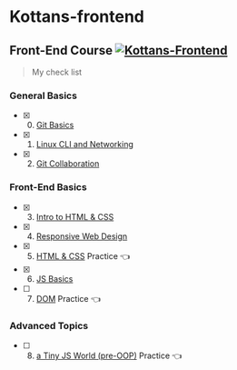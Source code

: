 # Kottans-frontend
## Front-End Course  [![Kottans-Frontend][icon-kottans]][kottans-frontend]


> My check list 


### General Basics
- [x] 0. [Git Basics](git_and_github/git_and_github.md)
- [x] 1. [Linux CLI and Networking](/task_linux_cli/lcl_http.md)
- [x] 2. [Git Collaboration](/task_git_collaboration/README.md)

### Front-End Basics
- [x] 3. [Intro to HTML & CSS](/task_html_css_intro/README.md)
- [x] 4. [Responsive Web Design](/task_responsive_web_design/README.md)
- [x] 5. [HTML & CSS](../../../HTML-CSS-POPUP) Practice :point_left:
- [x] 6. [JS Basics](/\task_js_basics/README.md)
- [ ] 7. [DOM](/../../../DOM-menu) Practice :point_left:

### Advanced Topics
- [ ] 8. [a Tiny JS World (pre-OOP)](/../../../a) Practice :point_left:


[icon-kottans]: https://img.shields.io/badge/%3D(%5E.%5E)%3D-frontend-yellow.svg
[kottans-frontend]: https://github.com/kottans/frontend
